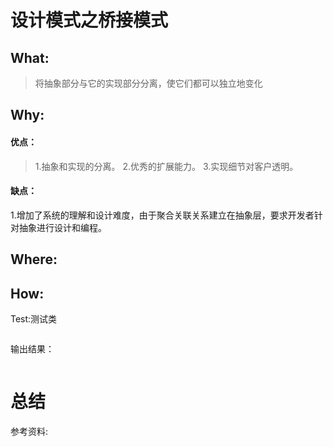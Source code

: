# 设计模式之桥接模式
## What:

>将抽象部分与它的实现部分分离，使它们都可以独立地变化


## Why:
#### 优点：
>1.抽象和实现的分离。 
2.优秀的扩展能力。 
3.实现细节对客户透明。

#### 缺点：
1.增加了系统的理解和设计难度，由于聚合关联关系建立在抽象层，要求开发者针对抽象进行设计和编程。

## Where:


## How:





Test:测试类
```java

```
输出结果：
```java

```



# 总结

参考资料:
